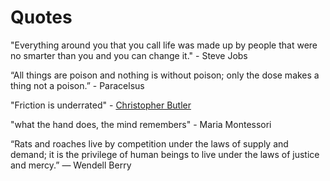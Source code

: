 # Quotes

"Everything around you that you call life was made up by people that were no smarter than you and you can change it." - Steve Jobs

“All things are poison and nothing is without poison; only the dose makes a thing not a poison.” - Paracelsus

"Friction is underrated" - [Christopher Butler](https://www.chrbutler.com/personal-machines-and-portable-worlds)

"what the hand does, the mind remembers" - Maria Montessori

“Rats and roaches live by competition under the laws of supply and demand; it is the privilege of human beings to live under the laws of justice and mercy.”
― Wendell Berry
